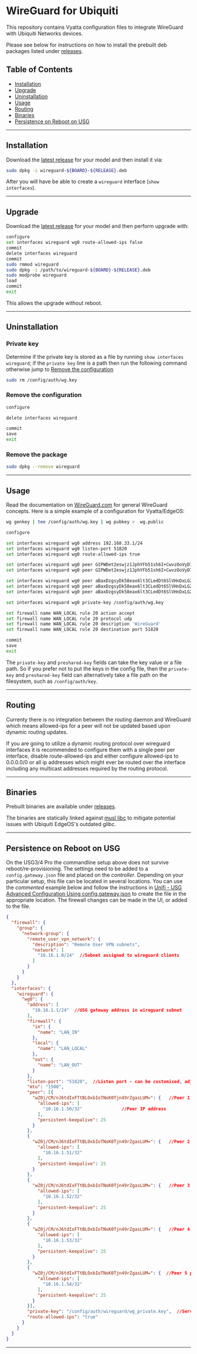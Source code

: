 WireGuard for Ubiquiti
======================

This repository contains Vyatta configuration files to integrate WireGuard with Ubiquiti Networks devices.

Please see below for instructions on how to install the prebuilt deb packages listed under [releases](https://github.com/WireGuard/wireguard-vyatta-ubnt/releases).

Table of Contents
-----------------

* [Installation](#installation)
* [Upgrade](#upgrade)
* [Uninstallation](#uninstallation)
* [Usage](#usage)
* [Routing](#routing)
* [Binaries](#binaries)
* [Persistence on Reboot on USG](#persistence-on-reboot-on-usg)

---

Installation
------------

Download the [latest release](https://github.com/WireGuard/wireguard-vyatta-ubnt/releases) for your model and then install it via:

```bash
sudo dpkg -i wireguard-${BOARD}-${RELEASE}.deb
```

After you will have be able to create a `wireguard` interface (`show interfaces`).

---

Upgrade
-------

Download the [latest release](https://github.com/WireGuard/wireguard-vyatta-ubnt/releases) for your model and then perform upgrade with:

```bash
configure
set interfaces wireguard wg0 route-allowed-ips false
commit
delete interfaces wireguard
commit
sudo rmmod wireguard
sudo dpkg -i /path/to/wireguard-${BOARD}-${RELEASE}.deb
sudo modprobe wireguard
load
commit
exit
```

This allows the upgrade without reboot.

---

Uninstallation
--------------

### Private key ###

Determine if the private key is stored as a file by running `show interfaces wireguard`; if the  `private key` line is a path then run the following command otherwise jump to [Remove the configuration](#remove-the-configuration)

```bash
sudo rm /config/auth/wg.key
```

### Remove the configuration ###

```bash
configure

delete interfaces wireguard

commit
save
exit
```

### Remove the package ###

```bash
sudo dpkg --remove wireguard
```

---

Usage
-----

Read the documentation on [WireGuard.com](https://www.wireguard.com/) for general WireGuard concepts. Here is a simple example of a configuration for Vyatta/EdgeOS:

```bash
wg genkey | tee /config/auth/wg.key | wg pubkey >  wg.public

configure

set interfaces wireguard wg0 address 192.168.33.1/24
set interfaces wireguard wg0 listen-port 51820
set interfaces wireguard wg0 route-allowed-ips true

set interfaces wireguard wg0 peer GIPWDet2eswjz1JphYFb51sh6I+CwvzOoVyD7z7kZVc= endpoint example1.org:29922
set interfaces wireguard wg0 peer GIPWDet2eswjz1JphYFb51sh6I+CwvzOoVyD7z7kZVc= allowed-ips 192.168.33.101/32

set interfaces wireguard wg0 peer aBaxDzgsyDk58eax6lt3CLedDt6SlVHnDxLG2K5UdV4= endpoint example2.net:51820
set interfaces wireguard wg0 peer aBaxDzgsyDk58eax6lt3CLedDt6SlVHnDxLG2K5UdV4= allowed-ips 192.168.33.102/32
set interfaces wireguard wg0 peer aBaxDzgsyDk58eax6lt3CLedDt6SlVHnDxLG2K5UdV4= allowed-ips 192.168.33.103/32

set interfaces wireguard wg0 private-key /config/auth/wg.key

set firewall name WAN_LOCAL rule 20 action accept
set firewall name WAN_LOCAL rule 20 protocol udp
set firewall name WAN_LOCAL rule 20 description 'WireGuard'
set firewall name WAN_LOCAL rule 20 destination port 51820

commit
save
exit
```

The `private-key` and `preshared-key` fields can take the key value or a file path. So if you prefer not to put the keys in the config file, then the `private-key` and `preshared-key` field can alternatively take a file path on the filesystem, such as `/config/auth/key`.

---

Routing
-------

Currenty there is no integration between the routing daemon and WireGuard which means allowed-ips for a peer will not be updated based upon dynamic routing updates.

If you are going to utilize a dynamic routing protocol over wireguard interfaces it is recommended to configure them with a single peer per interface, disable route-allowed-ips and either configure allowed-ips to 0.0.0.0/0 or all ip addresses which might ever be routed over the interface including any multicast addresses required by the routing protocol.

---

Binaries
--------

Prebuilt binaries are available under [releases](https://github.com/WireGuard/wireguard-vyatta-ubnt/releases).

The binaries are statically linked against [musl libc](https://www.musl-libc.org/) to mitigate potential issues with Ubiquiti EdgeOS's outdated glibc.

---

Persistence on Reboot on USG
----------------------------

On the USG3/4 Pro the commandline setup above does not survive reboot/re-provisioning. The settings need to be added to a `config.gateway.json` file and placed on the *controller*. Depending on your particular setup, this file can be located in several locations. You can use the *commented* example below and follow the instructions in [Unifi - USG Advanced Configuration Using config.gateway.json](https://help.ui.com/hc/en-us/articles/215458888-UniFi-USG-Advanced-Configuration-Using-config-gateway-json) to create the file in the appropriate location. The firewall changes can be made in the UI, or added to the file.

```json
{
  "firewall": {
    "group": {
      "network-group": {
        "remote_user_vpn_network": {
          "description": "Remote User VPN subnets",
          "network": [
            "10.16.1.0/24"  //Subnet assigned to wireguard clients
          ]
        }
      }
    }
  },
  "interfaces": {
    "wireguard": {
      "wg0": {
        "address": [
          "10.16.1.1/24"  //USG gateway address in wireguard subnet
        ],
        "firewall": {
          "in": {
            "name": "LAN_IN"
          },
          "local": {
            "name": "LAN_LOCAL"
          },
          "out": {
            "name": "LAN_OUT"
          }
        },
        "listen-port": "51820",  //Listen port - can be customised, adjust firewall port accordingly
        "mtu": "1500",
        "peer": [{
          "wZ0j/CM/nJ6tdIxFTtBLOxbIoTNoK0Tjn49rZgasLUM=": {   //Peer 1 Public Key
            "allowed-ips": [
              "10.16.1.50/32"               //Peer IP address
            ],
            "persistent-keepalive": 25
          }
        },
        {
          "wZ0j/CM/nJ6tdIxFTtBLOxbIoTNoK0Tjn49rZgasLUM=": {   //Peer 2 public key
            "allowed-ips": [
              "10.16.1.51/32"
            ],
            "persistent-keepalive": 25
          }
        },
        {
          "wZ0j/CM/nJ6tdIxFTtBLOxbIoTNoK0Tjn49rZgasLUM=": {   //Peer 3 public key
            "allowed-ips": [
              "10.16.1.52/32"
            ],
            "persistent-keepalive": 25
          }
        },
        {
          "wZ0j/CM/nJ6tdIxFTtBLOxbIoTNoK0Tjn49rZgasLUM=": {   //Peer 4 public key
            "allowed-ips": [
              "10.16.1.53/32"
            ],
            "persistent-keepalive": 25
          }
        },
        {
          "wZ0j/CM/nJ6tdIxFTtBLOxbIoTNoK0Tjn49rZgasLUM=": {  //Peer 5 public key
            "allowed-ips": [
              "10.16.1.54/32"
            ],
            "persistent-keepalive": 25
          }
        }],
        "private-key": "/config/auth/wireguard/wg_private.key",  //Server key
        "route-allowed-ips": "true"
      }
    }
  }
}
```
---
